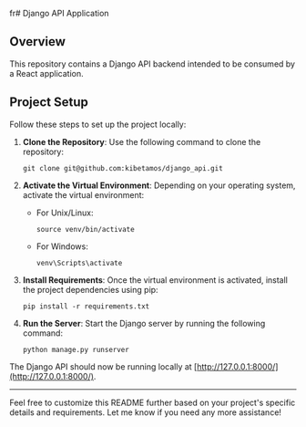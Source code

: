 fr# Django API Application

## Overview

This repository contains a Django API backend intended to be consumed by a React application.

## Project Setup

Follow these steps to set up the project locally:

1. **Clone the Repository**: Use the following command to clone the repository:
    ```
    git clone git@github.com:kibetamos/django_api.git
    ```
2. **Activate the Virtual Environment**: Depending on your operating system, activate the virtual environment:
    - For Unix/Linux:
        ```
        source venv/bin/activate
        ```
    - For Windows:
        ```
        venv\Scripts\activate
        ```



3. **Install Requirements**: Once the virtual environment is activated, install the project dependencies using pip:
    ```
    pip install -r requirements.txt
    ```

4. **Run the Server**: Start the Django server by running the following command:
    ```
    python manage.py runserver
    ```


The Django API should now be running locally at [http://127.0.0.1:8000/](http://127.0.0.1:8000/).

---

Feel free to customize this README further based on your project's specific details and requirements. Let me know if you need any more assistance!
